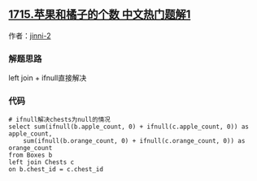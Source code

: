 ## [1715.苹果和橘子的个数 中文热门题解1](https://leetcode.cn/problems/count-apples-and-oranges/solutions/100000/left-join-ifnull-by-jinni-2-xrei)

作者：[jinni-2](https://leetcode.cn/u/jinni-2)
### 解题思路
left join + ifnull直接解决

### 代码

```mysql
# ifnull解决chests为null的情况
select sum(ifnull(b.apple_count, 0) + ifnull(c.apple_count, 0)) as apple_count,
    sum(ifnull(b.orange_count, 0) + ifnull(c.orange_count, 0)) as orange_count
from Boxes b
left join Chests c
on b.chest_id = c.chest_id
```